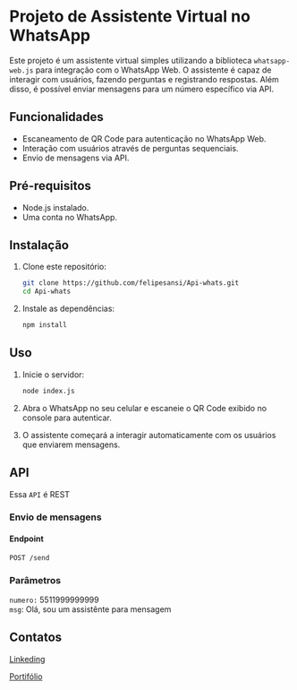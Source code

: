 # Projeto de Assistente Virtual no WhatsApp

Este projeto é um assistente virtual simples utilizando a biblioteca `whatsapp-web.js` para integração com o WhatsApp Web. O assistente é capaz de interagir com usuários, fazendo perguntas e registrando respostas. Além disso, é possível enviar mensagens para um número específico via API.

## Funcionalidades

- Escaneamento de QR Code para autenticação no WhatsApp Web.
- Interação com usuários através de perguntas sequenciais.
- Envio de mensagens via API.

## Pré-requisitos

- Node.js instalado.
- Uma conta no WhatsApp.

## Instalação

1. Clone este repositório:

    ```bash
    git clone https://github.com/felipesansi/Api-whats.git
    cd Api-whats
    ```

2. Instale as dependências:

    ```bash
    npm install
    ```

## Uso

1. Inicie o servidor:

    ```bash
    node index.js
    ```

2. Abra o WhatsApp no seu celular e escaneie o QR Code exibido no console para autenticar.

3. O assistente começará a interagir automaticamente com os usuários que enviarem mensagens.

## API
Essa `API` é REST 
### Envio de mensagens

#### Endpoint

```http
POST /send
 ```

### Parâmetros
 `numero:` 5511999999999 <br>
`msg`: Olá, sou um assistênte para mensagem

## Contatos
 [Linkeding ](https://www.linkedin.com/in/felipesansi/)

[ Portifólio](https://felipesansi.github.io/portifolio-dev-felipe/)